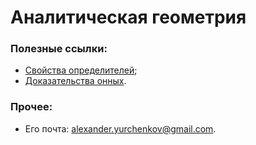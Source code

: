 ﻿# Аналитическая геометрия
### Полезные ссылки:
 + [Свойства определителей](http://portal.tpu.ru/SHARED/k/KONVAL/Sites/Russian_sites/2/05.htm);
 + [Доказательства онных](http://portal.tpu.ru/SHARED/k/KONVAL/Sites/Russian_sites/2/05_p.htm).
 
### Прочее:
 + Его почта: alexander.yurchenkov@gmail.com.